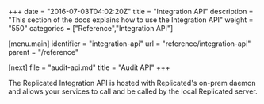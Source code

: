 +++
date = "2016-07-03T04:02:20Z"
title = "Integration API"
description = "This section of the docs explains how to use the Integration API"
weight = "550"
categories = ["Reference","Integration API"]

[menu.main]
identifier = "integration-api"
url        = "reference/integration-api"
parent     = "/reference"

[next]
    file = "audit-api.md"
    title = "Audit API"
+++

The Replicated Integration API is hosted with Replicated's on-prem daemon and allows your services to call and be called by the local Replicated server.

